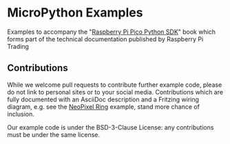 # MicroPython Examples

Examples to accompany the "[Raspberry Pi Pico Python SDK](https://datasheets.raspberrypi.org/pico/raspberry-pi-pico-python-sdk.pdf)" book which forms part of the technical documentation published by Raspberry Pi Trading

## Contributions

While we welcome pull requests to contribute further example code, please do not link to personal sites or to your social media. Contributions which are fully documented with an AsciiDoc description and a Fritzing wiring diagram, e.g. see the [NeoPixel Ring](https://github.com/raspberrypi/pico-micropython-examples/tree/master/pio/neopixel_ring) example, stand more chance of inclusion.

Our example code is under the BSD-3-Clause License: any contributions must be under the same license.
